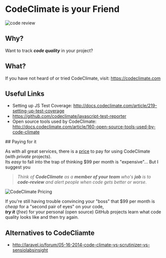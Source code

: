 # CodeClimate is your Friend

![code review](http://i.imgur.com/5pP0EDr.png)

## Why?

Want to track ***code quality*** in your project?

## What?

If you have not heard of or tried CodeClimate, visit:
https://codeclimate.com



## Useful Links

- Setting up JS Test Coverage:
http://docs.codeclimate.com/article/219-setting-up-test-coverage
- https://github.com/codeclimate/javascript-test-reporter
- Open source tools used by CodeClimate:
http://docs.codeclimate.com/article/160-open-source-tools-used-by-code-climate

## Paying for it

As with all great services, there is a
[price](https://codeclimate.com/pricing) to pay for
using CodeClimate (with *private* projects).  
Its *easy* to fall into the trap of thinking
$99 per month is "expensive"... But I suggest you
> *Think of **CodeClimate** as a **member of your team**
> who's **job** is to  
> **code-review** and alert people when code gets better or worse*.

![CodeClimate Pricing](http://i.imgur.com/TmAaGGs.png)

If you're still having trouble convincing your "boss"
that $99 per month is *cheap* for a "second pair of eyes" on your code,  
***try it***  (*free*) for your personal (open source) GitHub projects
learn what code quality looks like and then try again.

## Alternatives to CodeCliamte

- http://laravel.io/forum/05-16-2014-code-climate-vs-scrutinizer-vs-sensiolabsinsight
